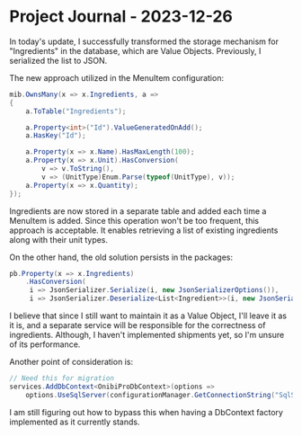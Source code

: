 # Project Journal - 2023-12-26

In today's update, I successfully transformed the storage mechanism for "Ingredients" in the database, which are Value Objects. Previously, I serialized the list to JSON.

The new approach utilized in the MenuItem configuration:

```csharp
mib.OwnsMany(x => x.Ingredients, a =>
{
    a.ToTable("Ingredients");

    a.Property<int>("Id").ValueGeneratedOnAdd();
    a.HasKey("Id");

    a.Property(x => x.Name).HasMaxLength(100);
    a.Property(x => x.Unit).HasConversion(
        v => v.ToString(),
        v => (UnitType)Enum.Parse(typeof(UnitType), v));
    a.Property(x => x.Quantity);
});
```

Ingredients are now stored in a separate table and added each time a MenuItem is added. Since this operation won't be too frequent, this approach is acceptable. It enables retrieving a list of existing ingredients along with their unit types.

On the other hand, the old solution persists in the packages:

```csharp
pb.Property(x => x.Ingredients)
    .HasConversion(
     i => JsonSerializer.Serialize(i, new JsonSerializerOptions()),
     i => JsonSerializer.Deserialize<List<Ingredient>>(i, new JsonSerializerOptions()) ?? new());
```

I believe that since I still want to maintain it as a Value Object, I'll leave it as it is, and a separate service will be responsible for the correctness of ingredients. Although, I haven't implemented shipments yet, so I'm unsure of its performance.

Another point of consideration is:

```csharp
// Need this for migration
services.AddDbContext<OnibiProDbContext>(options =>
    options.UseSqlServer(configurationManager.GetConnectionString("SqlServerConnection")));
```

I am still figuring out how to bypass this when having a DbContext factory implemented as it currently stands.
